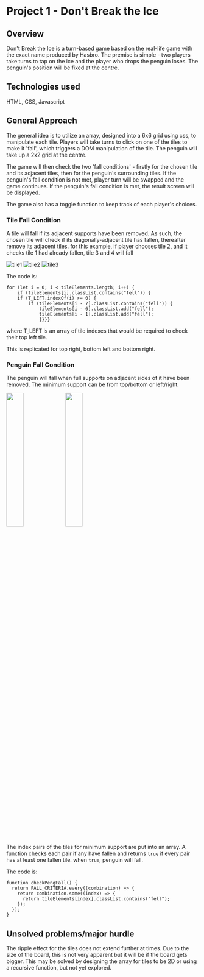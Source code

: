 # Project 1 - Don't Break the Ice

## Overview

Don't Break the Ice is a turn-based game based on the real-life game with the exact name produced by Hasbro. The premise is simple - two players take turns to tap on the ice and the player who drops the penguin loses. The penguin's position will be fixed at the centre.

<!-- However, this game would not replicate the element of physics that would apply in the real-life game (friction between tiles, force of player taps, etc.) -->

## Technologies used

<p>HTML, CSS, Javascript</p>

## General Approach

The general idea is to utilize an array, designed into a 6x6 grid using css, to manipulate each tile. Players will take turns to click on one of the tiles to make it 'fall', which triggers a DOM manipulation of the tile. The penguin will take up a 2x2 grid at the centre.

The game will then check the two 'fall conditions' - firstly for the chosen tile and its adjacent tiles, then for the penguin's surrounding tiles. If the penguin's fall condition is not met, player turn will be swapped and the game continues. If the penguin's fall condition is met, the result screen will be displayed.

The game also has a toggle function to keep track of each player's choices.

### Tile Fall Condition

A tile will fall if its adjacent supports have been removed. As such, the chosen tile will check if its diagonally-adjacent tile has fallen, thereafter remove its adjacent tiles. for this example, if player chooses tile 2, and it checks tile 1 had already fallen, tile 3 and 4 will fall

![tile1](https://user-images.githubusercontent.com/107488028/230398767-68158dd0-f4c5-4c71-85d5-1288c4249783.png) ![tile2](https://user-images.githubusercontent.com/107488028/230398803-4a080cc0-2061-4c79-9f9b-6427dcb03d0f.png) ![tile3](https://user-images.githubusercontent.com/107488028/230398821-6dbaccb9-783d-40e9-8d55-7632c8500a84.png)

The code is:

```
for (let i = 0; i < tileElements.length; i++) {
    if (tileElements[i].classList.contains("fell")) {
    if (T_LEFT.indexOf(i) >= 0) {
        if (tileElements[i - 7].classList.contains("fell")) {
            tileElements[i - 6].classList.add("fell");
            tileElements[i - 1].classList.add("fell");
            }}}}
```

where T_LEFT is an array of tile indexes that would be required to check their top left tile.

This is replicated for top right, bottom left and bottom right.

### Penguin Fall Condition

The penguin will fall when full supports on adjacent sides of it have been removed. The minimum support can be from top/bottom or left/right.

<img src="https://user-images.githubusercontent.com/107488028/230398552-18732793-4516-4214-b067-4f740220aecf.png"  width="30%" height="30%"> <img src="https://user-images.githubusercontent.com/107488028/230398666-c397a13e-7d06-4d9d-a3c0-f64c649794b2.png"  width="30%" height="30%">

The index pairs of the tiles for minimum support are put into an array. A function checks each pair if any have fallen and returns `true` if every pair has at least one fallen tile. when `true`, penguin will fall.

The code is:

```
function checkPengFall() {
  return FALL_CRITERIA.every((combination) => {
    return combination.some((index) => {
      return tileElements[index].classList.contains("fell");
    });
  });
}
```

## Unsolved problems/major hurdle

The ripple effect for the tiles does not extend further at times. Due to the size of the board, this is not very apparent but it will be if the board gets bigger. This may be solved by designing the array for tiles to be 2D or using a recursive function, but not yet explored.
